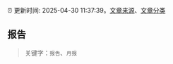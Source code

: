 :alarm_clock: 更新时间: 2025-04-30 11:37:39。[文章来源](/README.md)、[文章分类](/TAGS.md)

## 报告


> 关键字：`报告`、`月报`



